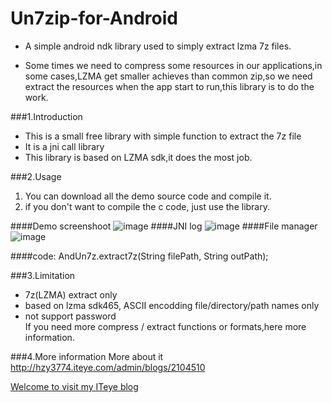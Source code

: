 Un7zip-for-Android
==================

* A simple android ndk library used to simply extract lzma 7z files.<br>

* Some times we need to compress some resources in our applications,in some cases,LZMA 
 get smaller achieves than common zip,so we need extract the resources when the app 
start to run,this library is to do the work.<br>

###1.Introduction
* This is a small free library with simple function to extract the 7z file
* It is a jni call library
* This library is based on LZMA sdk,it does the most job.

###2.Usage

1. You can download all the demo source code and compile it.<br>
2. if you don't want to compile the c code, just use the library.

####Demo screenshoot
![image](https://raw.githubusercontent.com/hzy3774/Un7zip-for-Android/master/images/android_screen.png)
####JNI log
![image](https://raw.githubusercontent.com/hzy3774/Un7zip-for-Android/master/images/jnilogs.png)
####File manager
![image](https://raw.githubusercontent.com/hzy3774/Un7zip-for-Android/master/images/file_manager.png)

####code:
    AndUn7z.extract7z(String filePath, String outPath);

###3.Limitation
* 7z(LZMA) extract only
* based on lzma sdk465, ASCII encodding file/directory/path names only
* not support password<br>
If you need more compress / extract functions or formats,here more information.

###4.More information
More about it http://hzy3774.iteye.com/admin/blogs/2104510 <br>

[Welcome to visit my ITeye blog](http://hzy3774.iteye.com/)
